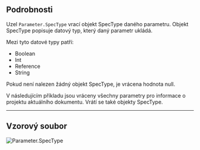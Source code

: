 ## Podrobnosti
Uzel `Parameter.SpecType` vrací objekt SpecType daného parametru. Objekt SpecType popisuje datový typ, který daný parametr ukládá.

Mezi tyto datové typy patří:
- Boolean
- Int
- Reference
- String

Pokud není nalezen žádný objekt SpecType, je vrácena hodnota null.

V následujícím příkladu jsou vráceny všechny parametry pro informace o projektu aktuálního dokumentu. Vrátí se také objekty SpecType.

___
## Vzorový soubor

![Parameter.SpecType](./Revit.Elements.Parameter.SpecType_img.jpg)
